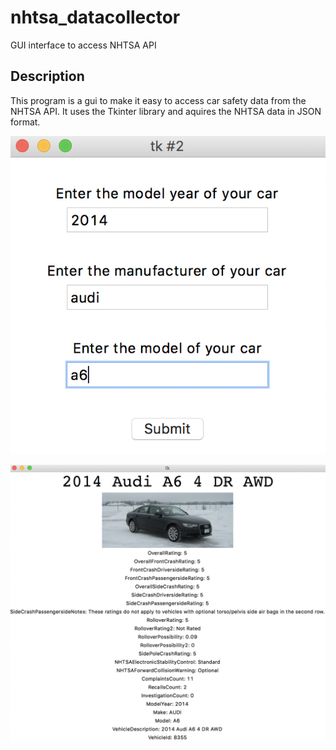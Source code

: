 # nhtsa_datacollector
GUI interface to access NHTSA API

## Description
This program is a gui to make it easy to access car safety data from the NHTSA API. It uses the Tkinter library and aquires the NHTSA data in JSON format.



![alt tag](https://github.com/saahithjanapati/nhtsa_datacollector/blob/master/screen-shot-1.png)



![alt tag](https://github.com/saahithjanapati/nhtsa_datacollector/blob/master/screen-shot-2.png)
